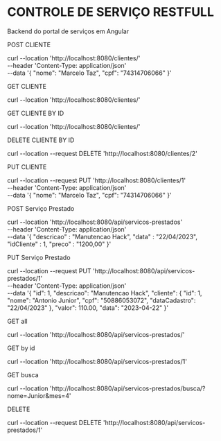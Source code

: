 # CONTROLE DE SERVIÇO RESTFULL

Backend do portal de serviços em Angular




POST CLIENTE

curl --location 'http://localhost:8080/clientes/' \
--header 'Content-Type: application/json' \
--data '{
"nome": "Marcelo Taz",
"cpf": "74314706066"
}'

GET CLIENTE

curl --location 'http://localhost:8080/clientes/'

GET CLIENTE BY ID

curl --location 'http://localhost:8080/clientes/'

DELETE CLIENTE BY ID

curl --location --request DELETE 'http://localhost:8080/clientes/2'

PUT CLIENTE

curl --location --request PUT 'http://localhost:8080/clientes/1' \
--header 'Content-Type: application/json' \
--data '{
"nome": "Marcelo Taz",
"cpf": "74314706066"
}'

POST Serviço Prestado

curl --location 'http://localhost:8080/api/servicos-prestados' \
--header 'Content-Type: application/json' \
--data '{
"descricao" : "Manutencao Hack",
"data" : "22/04/2023",
"idCliente" : 1,
"preco" : "1200,00"
}'

PUT Serviço Prestado

curl --location --request PUT 'http://localhost:8080/api/servicos-prestados/1' \
--header 'Content-Type: application/json' \
--data '{
"id": 1,
"descricao": "Manutencao Hack",
"cliente": {
"id": 1,
"nome": "Antonio Junior",
"cpf": "50886053072",
"dataCadastro": "22/04/2023"
},
"valor": 110.00,
"data": "2023-04-22"
}'

GET all

curl --location 'http://localhost:8080/api/servicos-prestados/'

GET by id

curl --location 'http://localhost:8080/api/servicos-prestados/1'


GET busca

curl --location 'http://localhost:8080/api/servicos-prestados/busca/?nome=Junior&mes=4'

DELETE

curl --location --request DELETE 'http://localhost:8080/api/servicos-prestados/1'

